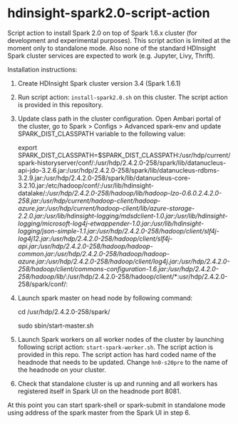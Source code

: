 # hdinsight-spark2.0-script-action
Script action to install Spark 2.0 on top of Spark 1.6.x cluster (for development and experimental purposes).
This script action is limited at the moment only to standalone mode. Also none of the standard HDInsight Spark cluster services are expected to work (e.g. Jupyter, Livy, Thrift).

Installation instructions:

1. Create HDInsight Spark cluster version 3.4 (Spark 1.6.1)
2. Run script action: `install-spark2.0.sh` on this cluster. The script action is provided in this repository.
3. Update class path in the cluster configuration. Open Ambari portal of the cluster, go to Spark > Configs > Advanced spark-env and update SPARK_DIST_CLASSPATH variable to the following value:

	export SPARK_DIST_CLASSPATH=$SPARK_DIST_CLASSPATH:/usr/hdp/current/spark-historyserver/conf/:/usr/hdp/2.4.2.0-258/spark/lib/datanucleus-api-jdo-3.2.6.jar:/usr/hdp/2.4.2.0-258/spark/lib/datanucleus-rdbms-3.2.9.jar:/usr/hdp/2.4.2.0-258/spark/lib/datanucleus-core-3.2.10.jar:/etc/hadoop/conf/:/usr/lib/hdinsight-datalake/*:/usr/hdp/2.4.2.0-258/hadoop/lib/hadoop-lzo-0.6.0.2.4.2.0-258.jar:/usr/hdp/current/hadoop-client/hadoop-azure.jar:/usr/hdp/current/hadoop-client/lib/azure-storage-2.2.0.jar:/usr/lib/hdinsight-logging/mdsdclient-1.0.jar:/usr/lib/hdinsight-logging/microsoft-log4j-etwappender-1.0.jar:/usr/lib/hdinsight-logging/json-simple-1.1.jar:/usr/hdp/2.4.2.0-258/hadoop/client/slf4j-log4j12.jar:/usr/hdp/2.4.2.0-258/hadoop/client/slf4j-api.jar:/usr/hdp/2.4.2.0-258/hadoop/hadoop-common.jar:/usr/hdp/2.4.2.0-258/hadoop/hadoop-azure.jar:/usr/hdp/2.4.2.0-258/hadoop/client/log4j.jar:/usr/hdp/2.4.2.0-258/hadoop/client/commons-configuration-1.6.jar:/usr/hdp/2.4.2.0-258/hadoop/lib/*:/usr/hdp/2.4.2.0-258/hadoop/client/*:usr/hdp/2.4.2.0-258/spark/conf/:

4. Launch spark master on head node by following command: 

	cd /usr/hdp/2.4.2.0-258/spark/
	
	sudo sbin/start-master.sh

5. Launch Spark workers on all worker nodes of the cluster by launching following script action: `start-spark-worker.sh`. The script action is provided in this repo. The script action has hard coded name of the headnode that needs to be updated. Change `hn0-s20pre` to the name of the headnode on your cluster.
6. Check that standalone cluster is up and running and all workers has registered itself in Spark UI on the headnode port 8081.

At this point you can start spark-shell or spark-submit in standalone mode using address of the spark master from the Spark UI in step 6.
